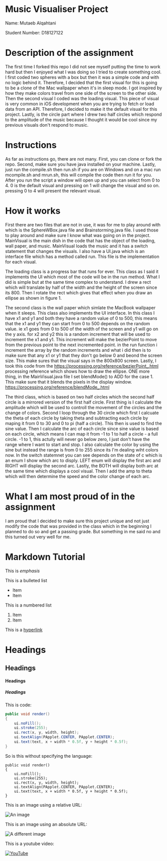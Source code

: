 # Music Visualiser Project

Name: Mutaeb Alqahtani

Student Number: D18127122

# Description of the assignment

The first time I forked this repo I did not see myself putting the time to work hard but then I enjoyed what I was doing so I tried to create something cool. I first coded two spheres with a box but then it was a simple code and with no logic behind it. Therefore, I decided that the first visual for this is going to be a clone of the Mac wallpaper when it's in sleep mode. I got inspired by how they make colors travel from one side of the screen to the other side. Then the second visual I coded was the loading visual. This piece of visual is very common in iOS development when you are trying to fetch or load data from an API. Therefore, I decided to make it the default visual for this project. Lastly, is the circle part where I drew two half circles which respond to the amplitude of the music because I thought it would be cool since my previous visuals don't respond to music.

# Instructions

As far as instructions go, there are not many. First, you can clone or fork the repo. Second, make sure you have java installed on your machine. Lastly, just run the compile.sh then run.sh if you are on Windows and on a mac run mcompile.sh and mrun.sh, this will compile the code then run it for you. After you run the script a window will open up and you can select from 0 to 4. 0 is the default visual and pressing on 1 will change the visual and so on. pressing 0 to 4 will present the relevant visual.

# How it works

First there are two files that are not in use, it was for me to play around with which is the SphereWBox.java file and Brainstorming.java file. I used those to play around and make sure I know what was going on in the project. MainVisual is the main dish in the code that has the object of the loading, wall paper, and music. MainVisual loads the music and it has a switch statement that changes the visuals. I also have a UI.java which is an interface file which has a method called run. This file is the implementation for each visual.

The loading class is a progress bar that runs for ever. This class as I said it implements the UI which most of the code will be in the run method. What I did is simple but at the same time complex to understand. I drew a rect which will translate by half of the width and the height of the screen since its 800. Then I rotate the rect which gives that effect when you draw an ellipse as shown in figure 1.

The second class is the wall paper which simlate the MacBook wallpaper when it sleeps. This class also implements the UI interface. In this class I have x1 and y1 and both they have a random value of 0 to 500, this means that the x1 and y1 they can start from 0 to 500 depends on the random value. ie x1 goes from 0 to 500 of the width of the screen and y1 will go on the y axis. for x2 and y2 this is a random increment that will be used to increment the x1 and y1. This increment will make the bezierPoint to move from the previous point to the next incremented point. in the run function i increment the array by the random increments and what i did then is to make sure that any x1 or y1 that they don't go below 0 and beond the screen size. This make sures that the visual says in the 800x800 screen. Lastly, I took this code from the https://processing.org/reference/bezierPoint_.html processing reference which shows how to draw the ellipse. ONE more thing, in the MainVisual.java file I set blendMode() to ADD for the case 1. This make sure that it blends the pixels in the display window. https://processing.org/reference/blendMode_.html

The third class, which is based on two half circles which the second half circle is a mirrored version of the first half circle. First thing is I calculate the amplitude which will be used to controll the movement of the circles and the change of colors. Second I loop through the 30 circle which first I calcuate the theta of each circle by taking theta and subtracting each circle by maping it from 0 to 30 and 0 to pi (half a circle). This then is used to find the sine value. Then I calculate the arc of each circle since sine value is based on each circle, which means I can map it from -1 to 1 to half a circle - a full circle. -1 to 1, this actully will never go below zero, I just don't have the range where I want to start and stop. I also calculate the color by using the sine but instead the range is from 0 to 255 since its I'm dealing wiht colors now. In the switch statemnet you can see depends on the state of c which is an enum I show which arc to disply. LEFT enum will display the first arc and RIGHT will display the second arc. Lastly, the BOTH will display both arc at the same time which displays a cool visual. Then I add the amp to theta which will then determine the speed and the color change of each arc.

# What I am most proud of in the assignment

I am proud that I decided to make sure this project unique and not just modify the code that was provided in the class which in the beginning I planned to do so and get a passing grade. But something in me said no and this turned out very well for me.

# Markdown Tutorial

This is _emphasis_

This is a bulleted list

- Item
- Item

This is a numbered list

1. Item
1. Item

This is a [hyperlink](http://bryanduggan.org)

# Headings

## Headings

#### Headings

##### Headings

This is code:

```Java
public void render()
{
	ui.noFill();
	ui.stroke(255);
	ui.rect(x, y, width, height);
	ui.textAlign(PApplet.CENTER, PApplet.CENTER);
	ui.text(text, x + width * 0.5f, y + height * 0.5f);
}
```

So is this without specifying the language:

```
public void render()
{
	ui.noFill();
	ui.stroke(255);
	ui.rect(x, y, width, height);
	ui.textAlign(PApplet.CENTER, PApplet.CENTER);
	ui.text(text, x + width * 0.5f, y + height * 0.5f);
}
```

This is an image using a relative URL:

![An image](images/p8.png)

This is an image using an absolute URL:

![A different image](https://bryanduggandotorg.files.wordpress.com/2019/02/infinite-forms-00045.png?w=595&h=&zoom=2)

This is a youtube video:

[![YouTube](https://i.ytimg.com/an_webp/0IWaRXNK6ww/mqdefault_6s.webp?du=3000&sqp=CMCWs4QG&rs=AOn4CLCLc2SWQZVhLO8Sku26lQgf96UMQQ)](https://www.youtube.com/watch?v=0IWaRXNK6ww)
